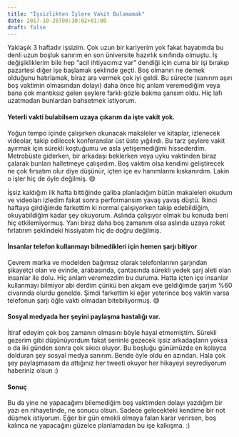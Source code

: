 ```yaml
---
title: "İşsizlikten İşlere Vakit Bulamamak"
date: 2017-10-26T00:30:02+01:00
draft: false
---
```

Yaklaşık 3 haftadır işsizim. Çok uzun bir kariyerim yok fakat hayatımda bu denli uzun boşluk sanırım en son üniversite hazırlık sınıfında olmuştu. İş değişikliklerim bile hep “acil ihtiyacımız var” dendiği için cuma bir işi bırakıp pazartesi diğer işe başlamak şeklinde geçti.
Boş olmanın ne demek olduğunu hatırlamak, biraz ara vermek çok iyi geldi. Bu süreçte (sanırım aşırı boş vaktimin olmasından dolayı) daha önce hiç anlam veremediğim veya bana çok mantıksız gelen şeylere farklı gözle bakma şansım oldu. Hiç lafı uzatmadan bunlardan bahsetmek istiyorum.


#### Yeterli vakti bulabilsem uzaya çıkarım da işte vakit yok.
Yoğun tempo içinde çalışırken okunacak makaleler ve kitaplar, izlenecek videolar, takip edilecek konferanslar üst üste yığılırdı. Bu tarz şeylere vakit ayırmak için sürekli koştuğumu ve asla yetişemediğimi hissederdim. Metrobüste giderken, bir arkadaşı beklerken veya uyku vaktinden biraz çalarak bunları halletmeye çalışırdım. Boş vaktim olsa kendimi geliştirecek ne çok fırsatım olur diye düşünür, içten içe ev hanımlarını kıskanırdım. Lakin o işler hiç de öyle değilmiş. 😄

İşsiz kaldığım ilk hafta bittiğinde galiba planladığım bütün makaleleri okudum ve videoları izledim fakat sonra performansım yavaş yavaş düştü. İkinci haftaya girdiğimde farkettim ki normal çalışıyorken takip edebildiğim, okuyabildiğim kadar şey okuyorum. Aslında çalışıyor olmak bu konuda beni hiç etkilemiyormuş. Yani biraz daha boş zamanım olsa aslında uzaya roket fırlatırım şeklindeki hissiyatım hiç de doğru değilmiş.


#### İnsanlar telefon kullanmayı bilmedikleri için hemen şarjı bitiyor

Çevrem marka ve modelden bağımsız olarak telefonlarının şarjından şikayetçi olan ve evinde, arabasında, çantasında sürekli yedek şarj aleti olan insanlar ile dolu. Hiç anlam veremezdim bu duruma. Hatta içten içe insanlar kullanmayı bilmiyor abi derdim çünkü ben akşam eve geldiğimde şarjım %60 civarında olurdu genelde. Şimdi farkettim ki eğer yeterince boş vaktin varsa telefonun şarjı öğle vakti olmadan bitebiliyormuş. 😅


#### Sosyal medyada her şeyini paylaşma hastalığı var.
İtiraf edeyim çok boş zamanın olmasını böyle hayal etmemiştim. Sürekli gezerim gibi düşünüyordum fakat seninle gezecek işsiz arkadaşların yoksa o da iki günden sonra çok sıkıcı oluyor. Bu boşluğu günümüzde en kolayca dolduran şey sosyal medya sanırım. Bende öyle oldu en azından. Hala çok şey paylaşmasam da attığınız her tweeti okuyor her hikayeyi seyrediyorum haberiniz olsun :)


#### Sonuç
Bu da yine ne yapacağımı bilemediğim boş vaktimden dolayı yazdığım bir yazı en nihayetinde, ne sonucu olsun. Sadece gelecekteki kendime bir not düşmek istiyorum. Eğer bir gün emekli olmaya falan karar verirsen, boş kalınca ne yapacağını güzelce planlamadan bu işe kalkışma. :)
